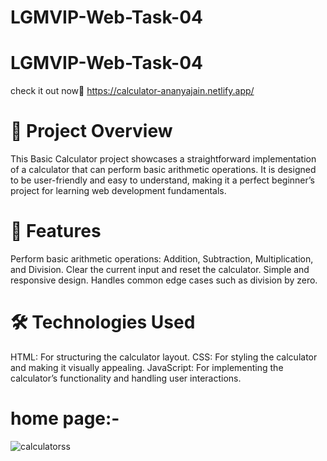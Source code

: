 # LGMVIP-Web-Task-04
# LGMVIP-Web-Task-04
 check it out now🚀 https://calculator-ananyajain.netlify.app/


# 📜 Project Overview
This Basic Calculator project showcases a straightforward implementation of a calculator that can perform basic arithmetic operations. It is designed to be user-friendly and easy to understand, making it a perfect beginner’s project for learning web development fundamentals.

# 🎨 Features
Perform basic arithmetic operations: Addition, Subtraction, Multiplication, and Division.
Clear the current input and reset the calculator.
Simple and responsive design.
Handles common edge cases such as division by zero.

# 🛠️ Technologies Used
HTML: For structuring the calculator layout.
CSS: For styling the calculator and making it visually appealing.
JavaScript: For implementing the calculator’s functionality and handling user interactions.

# home page:-
![calculatorss](https://github.com/ananyajain827/codsoft/assets/134041171/cdd133cc-962c-430d-876c-b2c402c0209f)
